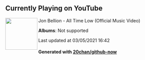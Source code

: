 ## Currently Playing on YouTube

[<img align="left" width="100" src="">](https://www.youtube.com/channel/UCesblIDGtEt0UQ4gurl8vnw)

Jon Bellion - All Time Low (Official Music Video)

**Albums**: Not supported

Last updated at 03/05/2021 16:42

#### Generated with [20chan/github-now](https://github.com/20chan/github-now)


<!--
**20chan/20chan** is a ✨ _special_ ✨ repository because its `README.md` (this file) appears on your GitHub profile.

Here are some ideas to get you started:

- 🔭 I’m currently working on ...
- 🌱 I’m currently learning ...
- 👯 I’m looking to collaborate on ...
- 🤔 I’m looking for help with ...
- 💬 Ask me about ...
- 📫 How to reach me: ...
- 😄 Pronouns: ...
- ⚡ Fun fact: ...
-->
